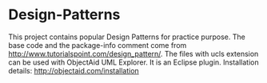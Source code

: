 # Design-Patterns
This project contains popular Design Patterns for practice purpose. The base code and the package-info comment
 come from http://www.tutorialspoint.com/design_pattern/.
The files with ucls extension can be used with ObjectAid UML Explorer. 
It is an Eclipse plugin. Installation details: http://objectaid.com/installation